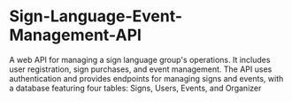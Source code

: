 # Sign-Language-Event-Management-API
A web API for managing a sign language group's operations. It includes user registration, sign purchases, and event management. The API uses authentication and provides endpoints for managing signs and events, with a database featuring four tables: Signs, Users, Events, and Organizer
